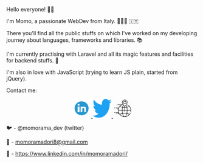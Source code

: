 Hello everyone! 🤟🏼

I'm Momo, a passionate WebDev from Italy. 🧑🏻‍💻 🇮🇹

There you'll find all the public stuffs on which I've worked  on  my developing journey about languages, frameworks and libraries. 📚  

I'm currently practising with Laravel and all its magic features and  facilities for backend stuffs.  🚀  

I'm also in love with JavaScript (trying to learn JS plain, started from jQuery).

 Contact me:
 
 <div align="center">
  <a href="https://www.linkedin.com/in/dario-presutti-771643b8/" target="_blank" >
    <img src="https://github.com/momoramadori/momoramadori/blob/master/images/linkedin.png" alt="Linkedin" width="50" height="50"/>
  </a>
  <a href="https://twitter.com/Dario_WD_coding" target="_blank" display="inline-block">
    <img src="https://github.com/momoramadori/momoramadori/blob/master/images/twitter.png" alt="Twitter" width="50" height="50" />
  </a>
  <a href="https://codepen.io/press-the-j" display="inline-block">
    <img src="https://github.com/momoramadori/momoramadori/blob/master/images/portfolio.png" alt="Portfolio" width="50" height="50" />
  </a>
</div>

 🐦 - @momorama_dev (twitter)

📩 - momoramadori8@gmail.com

💼 - https://www.linkedin.com/in/momoramadori/
